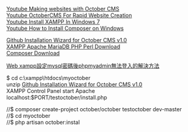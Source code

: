
[Youtube Making websites with October CMS](https://www.youtube.com/watch?v=3SmnExVW0Ag&list=PLUBR53Dw-Ef-X-_A1KLy41r2QArCBy4rM&index=1&ab_channel=WatchandLearn)    
[Youtube OctoberCMS For Rapid Website Creation](https://www.youtube.com/watch?v=ERiwIGsaZN8&ab_channel=TraversyMedia)  
[Youtube Install XAMPP In Windows 7](https://www.youtube.com/watch?v=zZ6NQRUYR2E&ab_channel=TraversyMedia)  
[Youtube How to Install Composer on Windows](https://www.youtube.com/watch?v=BGyuKpfMB9E&ab_channel=TubeMint)  

[Github Installation Wizard for October CMS v1.0](https://github.com/octobercms/install)   
[XAMPP Apache MariaDB PHP Perl Download](https://www.apachefriends.org/download.html)  
[Composer Download](https://getcomposer.org/download/)  

[Web xampp設定mysql密碼後phpmyadmin無法登入的解決方法](http://wordpress.bestdaylong.com/blog/archives/5753)  

$ cd c:\\xampp\htdocs\myoctober   
unzip [Github Installation Wizard for October CMS v1.0](https://github.com/octobercms/install)    
XAMPP Control Panel   start Apache    
localhost:$PORT/testoctober/install.php      







//$ composer create-project october/october testoctober dev-master   
//$ cd myoctober    
//$ php artisan october:instal    
